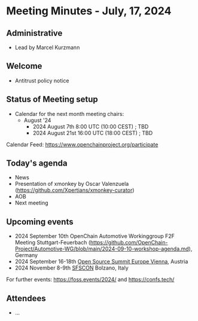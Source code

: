 # Meeting Minutes - July, 17, 2024

## Administrative

   * Lead by Marcel Kurzmann
       
## Welcome

   * Antitrust policy notice

## Status of Meeting setup

* Calendar for the next month meeting chairs:
   * August '24 
      * 2024 August 7th 8:00 UTC (10:00 CEST) ; TBD 
      * 2024 August 21st 16:00 UTC (18:00 CEST) ; TBD

Calendar Feed: https://www.openchainproject.org/participate
   
## Today's agenda

   * News
   * Presentation of xmonkey by Oscar Valenzuela (https://github.com/Xpertians/xmonkey-curator)
   * AOB
   * Next meeting

## Upcoming events
   * 2024 September 10th OpenChain Automotive Workinggroup F2F Meeting Stuttgart-Feuerbach (https://github.com/OpenChain-Project/Automotive-WG/blob/main/2024-09-10-workshop-agenda.md), Germany
   * 2024 September 16-18th [Open Source Summit Europe Vienna](https://events.linuxfoundation.org/open-source-summit-europe/), Austria
   * 2024 November 8-9th [SFSCON](https://www.sfscon.it) Bolzano, Italy

For further events: https://foss.events/2024/ and https://confs.tech/ 

## Attendees

* ...


